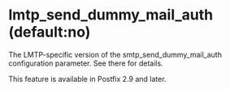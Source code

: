 # lmtp_send_dummy_mail_auth (default:no) 

 The LMTP-specific version of the smtp_send_dummy_mail_auth
configuration parameter.  See there for details. 

 This feature is available in Postfix 2.9 and later.  


